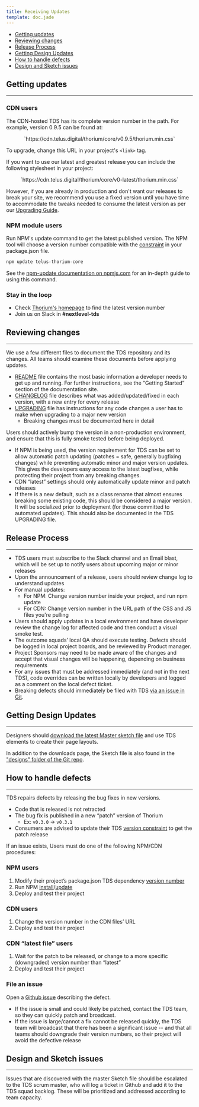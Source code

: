 ```yaml
---
title: Receiving Updates
template: doc.jade
---
```


* [Getting updates](#getting-updates)
* [Reviewing changes](#reviewing-changes)
* [Release Process](#release-process)
* [Getting Design Updates](#getting-design-updates)
* [How to handle defects](#how-to-handle-defects)
* [Design and Sketch issues](#design-and-sketch-issues)



## Getting updates

---

### CDN users

The CDN-hosted TDS has its complete version number in the path. For example, version 0.9.5 can be found at:

<p style="text-align: center;">
`https://cdn.telus.digital/thorium/core/v0.9.5/thorium.min.css`
</p>

To upgrade, change this URL in your project's `<link>` tag.

If you want to use our latest and greatest release you can include the following stylesheet in your project:

<p style="text-align: center;">
`https://cdn.telus.digital/thorium/core/v0-latest/thorium.min.css`
</p>

However, if you are already in production and don't want our releases to break your site, we recommend you use a fixed version until you have time to accommodate the tweaks needed to consume the latest version as per our [Upgrading Guide](https://github.com/telusdigital/telus-thorium-core/blob/master/UPGRADING.md).

### NPM module users

Run NPM's update command to get the latest published version. The NPM tool will choose a version number compatible with the [constraint](#versioning) in your package.json file.

```bash
npm update telus-thorium-core
```

See the [npm-update documentation on npmjs.com](https://docs.npmjs.com/cli/update) for an in-depth guide to using this command.

### Stay in the loop

* Check [Thorium's homepage](/) to find the latest version number
* Join us on Slack in **#nextlevel-tds**

[comment]: # (If only two lines separate this this headline and the preceeding list, the h2 will end up inside the last li tag)

## Reviewing changes

---

We use a few different files to document the TDS repository and its changes. All teams should examine these documents before applying updates.

* [README](https://github.com/telusdigital/telus-thorium-core/blob/master/README.md) file contains the most basic information a developer needs to get up and running. For further instructions, see the “Getting Started” section of the documentation site.
* [CHANGELOG](https://github.com/telusdigital/telus-thorium-core/blob/master/CHANGELOG.md) file describes what was added/updated/fixed in each version, with a new entry for every release
* [UPGRADING](https://github.com/telusdigital/telus-thorium-core/blob/master/UPGRADING.md) file has instructions for any code changes a user has to make when upgrading to a major new version
    * Breaking changes must be documented here in detail

Users should actively bump the version in a non-production environment, and ensure that this is fully smoke tested before being deployed.

* If NPM is being used, the version requirement for TDS can be set to allow automatic patch updating (patches = safe, generally bugfixing changes) while preventing automatic minor and major version updates. This gives the developers easy access to the latest bugfixes, while protecting their project from any breaking changes.
* CDN “latest” settings should only automatically update minor and patch releases
* If there is a new default, such as a class rename that almost ensures breaking some existing code, this should be considered a major version. It will be socialized prior to deployment (for those committed to automated updates). This should also be documented in the TDS UPGRADING file.

## Release Process

---

* TDS users must subscribe to the Slack channel and an Email blast, which will be set up to notify users about upcoming major or minor releases
* Upon the announcement of a release, users should review change log to understand updates
* For manual updates:
    * For NPM: Change version number inside your project, and run npm update
    * For CDN: Change version number in the URL path of the CSS and JS files you're pulling
* Users should apply updates in a local environment and have developer review the change log for affected code and then conduct a visual smoke test.
* The outcome squads’ local QA should execute testing. Defects should be logged in local project boards, and be reviewed by Product manager.
* Project Sponsors may need to be made aware of the changes and accept that visual changes will be happening, depending on business requirements
* For any issues that must be addressed immediately (and not in the next TDS), code overrides can be written locally by developers and logged as a comment on the local defect ticket.
* Breaking defects should immediately be filed with TDS [via an issue in Git](https://github.com/telusdigital/telus-thorium-core/issues).

## Getting Design Updates

---

Designers should [download the latest Master sketch file](/2-Use-TDS/5-downloads.html) and use TDS elements to create their page layouts.

In addition to the downloads page, the Sketch file is also found in the ["designs" folder of the Git repo](https://github.com/telusdigital/telus-thorium-core/tree/master/designs).

## How to handle defects

---

TDS repairs defects by releasing the bug fixes in new versions.

* Code that is released is not retracted
* The bug fix is published in a new “patch” version of Thorium
    * Ex: `v0.3.0` &rarr; `v0.3.1`
* Consumers are advised to update their TDS [version constraint](https://github.com/npm/node-semver#ranges) to get the patch release

If an issue exists, Users must do one of the following NPM/CDN procedures:

### NPM users

1. Modify their project’s package.json TDS dependency [version number](https://github.com/npm/node-semver#ranges)
2. Run NPM [install](https://docs.npmjs.com/cli/install)/[update](https://docs.npmjs.com/cli/update)
3. Deploy and test their project

### CDN users

1. Change the version number in the CDN files’ URL
2. Deploy and test their project

### CDN “latest file” users

1. Wait for the patch to be released, or change to a more specific (downgraded) version number than “latest”
2. Deploy and test their project

### File an issue

Open a [Github issue](https://github.com/telusdigital/telus-thorium-core/issues) describing the defect.

* If the issue is small and could likely be patched, contact the TDS team, so they can quickly patch and broadcast.
* If the issue is large/cannot a fix cannot be released quickly, the TDS team will broadcast that there has been a significant issue -- and that all teams should downgrade their version numbers, so their project will avoid the defective release

## Design and Sketch issues

---

Issues that are discovered with the master Sketch file should be escalated to the TDS scrum master, who will log a ticket in Github and add it to the TDS squad backlog. These will be prioritized and addressed according to team capacity.
